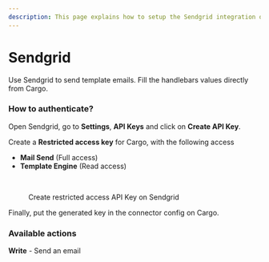 ```yaml
---
description: This page explains how to setup the Sendgrid integration on Cargo.
---
```


# Sendgrid

Use Sendgrid to send template emails. Fill the handlebars values directly from Cargo.

### How to authenticate?

Open Sendgrid, go to **Settings**, **API Keys** and click on **Create API Key**.

Create a **Restricted access key** for Cargo, with the following access

* &#x20;**Mail Send** (Full access)
* **Template Engine** (Read access)

<figure><img src="../.gitbook/assets/Capture d’écran 2023-07-11 à 10.45.42.png" alt=""><figcaption><p>Create restricted access API Key on Sendgrid</p></figcaption></figure>

Finally, put the generated key in the connector config on Cargo.

### Available actions

**Write** - Send an email
